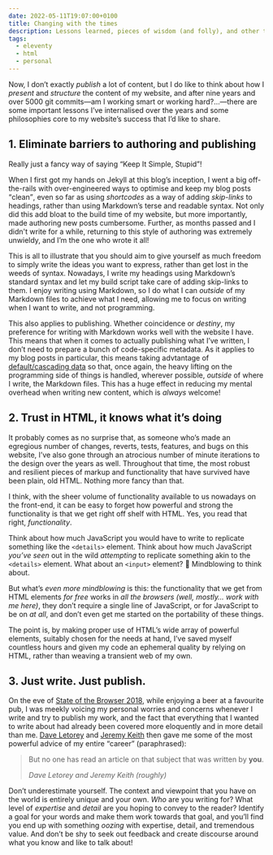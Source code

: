 ```yaml
---
date: 2022-05-11T19:07:00+0100
title: Changing with the times
description: Lessons learned, pieces of wisdom (and folly), and other things I have to say after running a website blog for a while.
tags:
  - eleventy
  - html
  - personal
---
```


Now, I don’t exactly *publish* a lot of content, but I do like to think about how I *present* and *structure* the content of my website, and after nine years and over 5000 git commits—am I working smart or working hard?…—there are some important lessons I’ve internalised over the years and some philosophies core to my website’s success that I’d like to share.

## 1. Eliminate barriers to authoring and publishing

Really just a fancy way of saying <q>Keep It Simple, Stupid</q>!

When I first got my hands on Jekyll at this blog’s inception, I went a big off-the-rails with over-engineered ways to optimise and keep my blog posts <q>clean</q>, even so far as using *shortcodes* as a way of adding <dfn title="links that allow the user to jump to a specific part of a page">skip-links</dfn> to headings, rather than using Markdown’s terse and readable syntax. Not only did this add bloat to the build time of my website, but more importantly, made authoring new posts cumbersome. Further, as months passed and I didn't write for a while, returning to this style of authoring was extremely unwieldy, and I’m the one who wrote it all!

This is all to illustrate that you should aim to give yourself as much freedom to simply write the ideas you want to express, rather than get lost in the weeds of syntax. Nowadays, I write my headings using Markdown’s standard syntax and let my build script take care of adding skip-links to them. I enjoy writing using Markdown, so I do what I can *outside* of my Markdown files to achieve what I need, allowing me to focus on writing when I want to write, and not programming.

This also applies to publishing. Whether coincidence or *destiny*, my preference for writing with Markdown works well with the website I have. This means that when it comes to actually publishing what I’ve written, I don’t need to prepare a bunch of code-specific metadata. As it applies to my blog posts in particular, this means taking advtantage of [default/cascading data](https://www.11ty.dev/docs/data-cascade/) so that, once again, the heavy lifting on the programming side of things is handled, wherever possible, *outside* of where I write, the Markdown files. This has a huge effect in reducing my mental overhead when writing new content, which is *always* welcome!

## 2. Trust in HTML, it knows what it’s doing

It probably comes as no surprise that, as someone who’s made an egregious number of changes, reverts, tests, features, and bugs on this website, I’ve also gone through an atrocious number of minute iterations to the design over the years as well. Throughout that time, the most robust and resilient pieces of markup and functionality that have survived have been plain, old HTML. Nothing more fancy than that.

I think, with the sheer volume of functionality available to us nowadays on the front-end, it can be easy to forget how powerful and strong the functionality is that we get right off shelf with HTML. Yes, you read that right, *functionality*.

Think about how much JavaScript you would have to write to replicate something like the `<details>` element. Think about how much JavaScript *you’ve seen* out in the wild *attempting* to replicate something akin to the `<details>` element. What about an `<input>` element? 🤯 Mindblowing to think about.

But what’s *even more mindblowing* is this: the functionality that we get from HTML elements *for free* works in *all the browsers (well, mostly… work with me here)*, they don’t require a single line of JavaScript, or for JavaScript to be on *at all*, and don’t even get me started on the portability of these things.

The point is, by making proper use of HTML’s wide array of powerful elements, suitably chosen for the needs at hand, I’ve saved myself countless hours and given my code an ephemeral quality by relying on HTML, rather than weaving a transient web of my own.

## 3. Just write. Just publish.

On the eve of [State of the Browser 2018](https://2018.stateofthebrowser.com/), while enjoying a beer at a favourite pub, I was meekly voicing my personal worries and concerns whenever I write and try to publish my work, and the fact that everything that I wanted to write about had already been covered more eloquently and in more detail than me. [Dave Letorey](https://letorey.co.uk) and [Jeremy Keith](https://adactio.com/) then gave me some of the most powerful advice of my entire <q>career</q> (paraphrased):

<blockquote>
    <p>But no one has read an article on that subject that was written by <strong>you</strong>.</p>
    <cite>Dave Letorey and Jeremy Keith (roughly)</cite>
</blockquote>

Don’t underestimate yourself. The context and viewpoint that you have on the world is entirely unique and your own. *Who* are you writing for? What level of *expertise* and *detail* are you hoping to convey to the reader? Identify a goal for your words and make them work towards that goal, and you’ll find you end up with something *oozing* with expertise, detail, and tremendous value. And don’t be shy to seek out feedback and create discourse around what you know and like to talk about!
